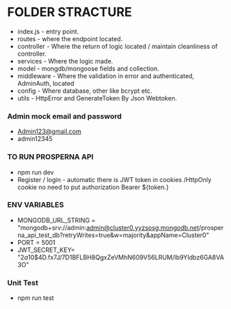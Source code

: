 # FOLDER STRACTURE
- index.js -    entry point.
- routes -     where the endpoint located.
- controller - Where the return of logic located / maintain cleanliness of controller.
- services -  Where the logic made.
- model -     mongdb/mongoose fields and collection.
- middleware - Where the validation in error and authenticated, AdminAuth, located 
- config  - Where database, other like bcrypt etc.
- utils - HttpError and GenerateToken By Json Webtoken.

### Admin mock email and password 
- Admin123@gmail.com
- admin12345
### TO RUN PROSPERNA API
- npm run dev 
- Register / login - automatic there is JWT token in cookies /HttpOnly cookie no need to put authorization Bearer ${token.}

### ENV VARIABLES

- MONGODB_URL_STRING = "mongodb+srv://admin:admin@cluster0.yyzsosg.mongodb.net/prosperna_api_test_db?retryWrites=true&w=majority&appName=Cluster0"
- PORT = 5001
- JWT_SECRET_KEY= "$2a$10$4D.fx7J/7D1BFLBH8QgxZeVMhN609V56LRUM/lb9YIdbz6GA8VA3O"

### Unit Test 
- npm run test

 